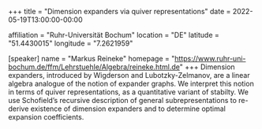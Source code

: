 +++
title = "Dimension expanders via quiver representations"
date = 2022-05-19T13:00:00-00:00

affiliation = "Ruhr-Universität Bochum"
location = "DE"
latitude = "51.4430015"
longitude = "7.2621959"

[speaker]
  name = "Markus Reineke"
  homepage = "https://www.ruhr-uni-bochum.de/ffm/Lehrstuehle/Algebra/reineke.html.de"
+++
Dimension expanders, introduced by Wigderson and Lubotzky-Zelmanov, are a linear algebra analogue of the notion of expander graphs. We interpret this notion in terms of quiver representations, as a quantitative variant of stabilty. We use Schofield’s recursive description of general subrepresentations to re-derive existence of dimension expanders and to determine optimal expansion coefficients.